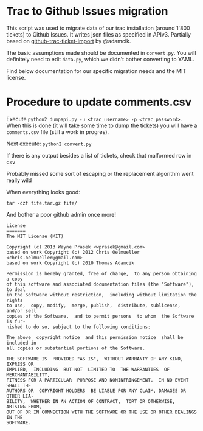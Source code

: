 Trac to Github Issues migration
===============================
This script was used to migrate data of our trac installation (around 1'800 tickets) to Github Issues.
It writes json files as specified in APIv3.
Partially based on [github-trac-ticket-import](https://github.com/adamcik/github-trac-ticket-import) by @adamcik.

The basic assumptions made should be documented in `convert.py`.
You will definitely need to edit `data.py`, which we didn't bother converting to YAML.

Find below documentation for our specific migration needs and the MIT license.

Procedure to update comments.csv
================================

Execute `python2 dumpapi.py -u <trac_username> -p <trac_password>`.  When this is done (it will take some time to dump the tickets) you will have a `comments.csv` file (still a work in progres).

Next execute: `python2 convert.py`

If there is any output besides a list of tickets, check that malformed row in csv

Probably missed some sort of escaping or the replacement algorithm went really wild

When everything looks good:

`tar -czf fife.tar.gz fife/`

And bother a poor github admin once more!
```
License
=======
The MIT License (MIT)

Copyright (c) 2013 Wayne Prasek <wprasek@gmail.com>
based on work Copyright (c) 2012 Chris Oelmueller <chris.oelmueller@gmail.com>
based on work Copyright (c) 2010 Thomas Adamcik

Permission is hereby granted, free of charge,  to any person obtaining a copy
of this software and associated documentation files (the "Software"), to deal
in the Software without restriction,  including without limitation the rights
to use,  copy, modify,  merge, publish,  distribute, sublicense,  and/or sell
copies of the Software,  and to permit persons  to whom  the Software is fur-
nished to do so, subject to the following conditions:

The above  copyright notice  and this permission notice  shall be included in
all copies or substantial portions of the Software.

THE SOFTWARE IS  PROVIDED "AS IS",  WITHOUT WARRANTY OF ANY KIND,  EXPRESS OR
IMPLIED,  INCLUDING  BUT NOT  LIMITED TO  THE WARRANTIES  OF MERCHANTABILITY,
FITNESS FOR A PARTICULAR  PURPOSE AND NONINFRINGEMENT.  IN NO EVENT SHALL THE
AUTHORS OR  COPYRIGHT HOLDERS  BE LIABLE FOR ANY CLAIM, DAMAGES OR OTHER LIA-
BILITY,  WHETHER IN AN ACTION OF CONTRACT,  TORT OR OTHERWISE,  ARISING FROM,
OUT OF OR IN CONNECTION WITH THE SOFTWARE OR THE USE OR OTHER DEALINGS IN THE
SOFTWARE.
```
